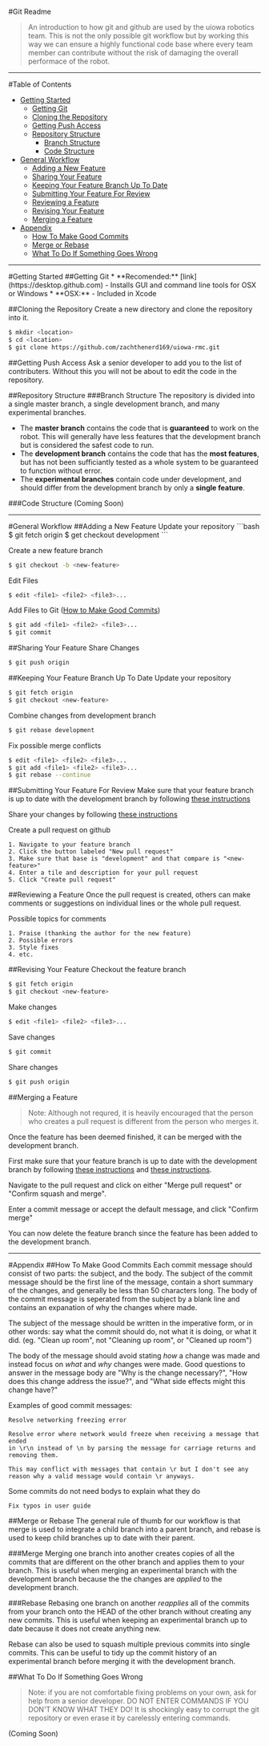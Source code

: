 #Git Readme
>An introduction to how git and github are used by the uiowa robotics team.  This is not the only possible git workflow but by working this way we can ensure a highly functional code base where every team member can contribute without the risk of damaging the overall performace of the robot.

<hr>

#Table of Contents
* [Getting Started](#getting-started)
    - [Getting Git](#getting-git)
    - [Cloning the Repository](#cloning-the-repository)
    - [Getting Push Access](#getting-push-access)
    - [Repository Structure](#repository-structure)
        + [Branch Structure](#branch-structure)
        + [Code Structure](#code-structure)
* [General Workflow](#general-workflow)
    - [Adding a New Feature](#adding-a-new-feature)
    - [Sharing Your Feature](#sharing-your-feature)
    - [Keeping Your Feature Branch Up To Date](#keeping-your-feature-branch-up-to-date)
    - [Submitting Your Feature For Review](#submitting-your-feature-for-review)
    - [Reviewing a Feature](#reviewing-a-feature)
    - [Revising Your Feature](#revising-your-feature)
    - [Merging a Feature](#merging-a-feature)
* [Appendix](#appendix)
    - [How To Make Good Commits](#how-to-make-good-commits)
    - [Merge or Rebase](#merge-or-rebase)
    - [What To Do If Something Goes Wrong](#what-to-do-if-something-goes-wrong)


<hr>
#Getting Started
##Getting Git
* **Recomended:** [link](https://desktop.github.com)
    - Installs GUI and command line tools for OSX or Windows
* **OSX:** 
    - Included in Xcode

##Cloning the Repository
Create a new directory and clone the repository into it.
```bash
$ mkdir <location>
$ cd <location>
$ git clone https://github.com/zachthenerd169/uiowa-rmc.git
```

##Getting Push Access
Ask a senior developer to add you to the list of contributers. Without this you will not be about to edit the code in the repository.

##Repository Structure
###Branch Structure
The repository is divided into a single master branch, a single development branch, and many experimental branches.
* The **master branch** contains the code that is **guaranteed** to work on the robot.  This will generally have less features that the development branch but is considered the safest code to run.
* The **development branch** contains the code that has the **most features**, but has not been sufficiantly tested as a whole system to be guaranteed to function without error.
* The **experimental branches** contain code under development, and should differ from the development branch by only a **single feature**.  

###Code Structure
(Coming Soon)

<hr>
#General Workflow
##Adding a New Feature
Update your repository
```bash
$ git fetch origin
$ get checkout development
```

Create a new feature branch
```bash
$ git checkout -b <new-feature>
```

Edit Files
```bash
$ edit <file1> <file2> <file3>...
```

Add Files to Git ([How to Make Good Commits](#how-to-make-good-commits))
```bash
$ git add <file1> <file2> <file3>...
$ git commit
```

##Sharing Your Feature
Share Changes
```bash
$ git push origin
```

##Keeping Your Feature Branch Up To Date
Update your repository
```bash
$ git fetch origin
$ git checkout <new-feature>
```

Combine changes from development branch
```bash
$ git rebase development
```

Fix possible merge conflicts
```bash
$ edit <file1> <file2> <file3>...
$ git add <file1> <file2> <file3>...
$ git rebase --continue
```

##Submitting Your Feature For Review
Make sure that your feature branch is up to date with the development branch by following [these instructions](#keeping-your-branch-up-to-date)

Share your changes by following [these instructions](#sharing-your-feature)

Create a pull request on github
```
1. Navigate to your feature branch
2. Click the button labeled "New pull request"
3. Make sure that base is "development" and that compare is "<new-feature>"
4. Enter a tile and description for your pull request
5. Click "Create pull request"
```

##Reviewing a Feature
Once the pull request is created, others can make comments or suggestions on individual lines or the whole pull request.

Possible topics for comments
```
1. Praise (thanking the author for the new feature)
2. Possible errors
3. Style fixes
4. etc.
```

##Revising Your Feature
Checkout the feature branch
```bash
$ git fetch origin
$ git checkout <new-feature>
```

Make changes
```bash
$ edit <file1> <file2> <file3>...
```

Save changes
```bash
$ git commit
```

Share changes
```bash
$ git push origin
```

##Merging a Feature
>Note: Although not requred, it is heavily encouraged that the person who creates a pull request is different from the person who merges it.

Once the feature has been deemed finished, it can be merged with the development branch.

First make sure that your feature branch is up to date with the development branch by following [these instructions](#keeping-your-branch-up-to-date) and [these instructions](#sharing-your-feature).

Navigate to the pull request and click on either "Merge pull request" or "Confirm squash and merge".

Enter a commit message or accept the default message, and click "Confirm merge"

You can now delete the feature branch since the feature has been added to the development branch.

<hr>
#Appendix
##How To Make Good Commits
Each commit message should consist of two parts: the subject, and the body.  The subject of the commit message should be the first line of the message, contain a short summary of the changes, and generally be less than 50 characters long.  The body of the commit message is seperated from the subject by a blank line and contains an expanation of why the changes where made.

The subject of the message should be written in the imperative form, or in other words: say what the commit should do, not what it is doing, or what it did. (eg. "Clean up room", not "Cleaning up room", or "Cleaned up room")

The body of the message should avoid stating *how* a change was made and instead focus on *what* and *why* changes were made.  Good questions to answer in the message body are "Why is the change necessary?", "How does this change address the issue?", and "What side effects might this change have?"

Examples of good commit messages:
```
Resolve networking freezing error

Resolve error where network would freeze when receiving a message that ended
in \r\n instead of \n by parsing the message for carriage returns and removing them.

This may conflict with messages that contain \r but I don't see any
reason why a valid message would contain \r anyways. 
```

Some commits do not need bodys to explain what they do
```
Fix typos in user guide
```

##Merge or Rebase
The general rule of thumb for our workflow is that merge is used to integrate a child branch into a parent branch, and rebase is used to keep child branches up to date with their parent.

###Merge
Merging one branch into another creates copies of all the commits that are different on the other branch and applies them to your branch.  This is useful when merging an experimental branch with the development branch because the the changes are *applied* to the development branch.

###Rebase
Rebasing one branch on another *reapplies* all of the commits from your branch onto the HEAD of the other branch without creating any new commits.  This is useful when keeping an experimental branch up to date because it does not create anything new.

Rebase can also be used to squash multiple previous commits into single commits. This can be useful to tidy up the commit history of an experimental branch before merging it with the development branch.

##What To Do If Something Goes Wrong
> Note: if you are not comfortable fixing problems on your own, ask for help from a senior developer.  DO NOT ENTER COMMANDS IF YOU DON'T KNOW WHAT THEY DO! It is shockingly easy to corrupt the git repository or even erase it by carelessly entering commands.

(Coming Soon)
